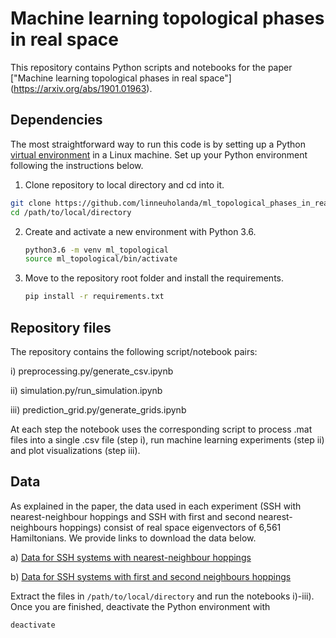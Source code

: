 # Machine learning topological phases in real space

This repository contains Python scripts and notebooks for the paper ["Machine learning topological phases in real space"]
(https://arxiv.org/abs/1901.01963). 

## Dependencies

The most straightforward way to run this code is by setting up a Python [virtual environment](https://docs.python.org/3/library/venv.html) in a Linux machine. Set up your Python environment following the instructions below.

1. Clone repository to local directory and cd into it.
```bash
git clone https://github.com/linneuholanda/ml_topological_phases_in_real_space.git /path/to/local/directory
cd /path/to/local/directory
```
2. Create and activate a new environment with Python 3.6.
    ```bash
    python3.6 -m venv ml_topological
    source ml_topological/bin/activate
    ``` 
3. Move to the repository root folder and install the requirements.
   ```bash
   pip install -r requirements.txt
   ```
 ## Repository files
 
 The repository contains the following script/notebook pairs:
 
 i) preprocessing.py/generate_csv.ipynb 
 
 ii) simulation.py/run_simulation.ipynb
 
 iii) prediction_grid.py/generate_grids.ipynb
 
 At each step the notebook uses the corresponding script to process .mat files into a single .csv file (step i), run machine learning experiments (step ii) and plot visualizations (step iii).
 
 ## Data
 
As explained in the paper, the data used in each experiment (SSH with nearest-neighbour hoppings and SSH with first and second nearest-neighbours hoppings) consist of real space eigenvectors of 6,561 Hamiltonians. We provide links to download the data below. 

a) [Data for SSH systems with nearest-neighbour hoppings](https://www.dropbox.com/s/h5pzbibt1z3zda6/nearest_neighbour_SSH_6561.rar?dl=0)

b) [Data for SSH systems with first and second neighbours hoppings](https://www.dropbox.com/s/zmkfacu53p583na/first_and_second_neighbours_SSH_6561.rar?dl=0)

Extract the files in `/path/to/local/directory` and run the notebooks i)-iii). Once you are finished, deactivate the Python environment with

``` bash
deactivate
```
